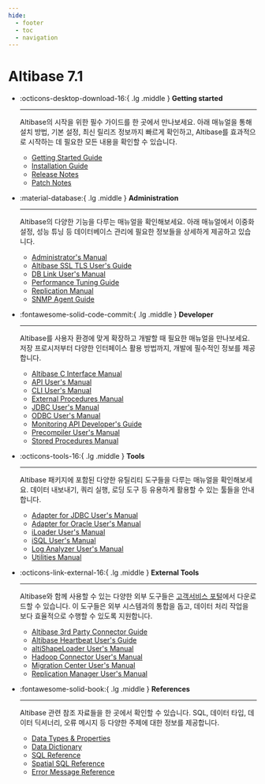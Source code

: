 ```yaml
---
hide:
  - footer
  - toc
  - navigation
---
```

# Altibase 7.1

<div class="grid cards" markdown>

-   :octicons-desktop-download-16:{ .lg .middle } **Getting started**

    ---

    Altibase의 시작을 위한 필수 가이드를 한 곳에서 만나보세요. 아래 매뉴얼을 통해 설치 방법, 기본 설정, 최신 릴리즈 정보까지 빠르게 확인하고, Altibase를 효과적으로 시작하는 데 필요한 모든 내용을 확인할 수 있습니다.

    - [Getting Started Guide](Admin/Getting%20Started%20Guide/1.Altibase-설치.md)
    - [Installation Guide](Admin/Installation%20Guide/1.Altibase-패키지-인스톨러.md)
    - [Release Notes](https://github.com/ALTIBASE/Documents/tree/master/ReleaseNotes/Altibase%207.1)
    - [Patch Notes](https://github.com/ALTIBASE/Documents/tree/master/PatchNotes/Altibase_7.1)

-   :material-database:{ .lg .middle } **Administration**

    ---

    Altibase의 다양한 기능을 다루는 매뉴얼을 확인해보세요. 아래 매뉴얼에서 이중화 설정, 성능 튜닝 등 데이터베이스 관리에 필요한 정보들을 상세하게 제공하고 있습니다.

    - [Administrator's Manual](Admin/Administrator's%20Manual/1.Altibase-소개.md)
    - [Altibase SSL TLS User's Guide](Admin/Altibase%20SSL%20TLS%20User's%20Guide/1.Altibase-SSLTLS-소개.md)
    - [DB Link User's Manual](Admin/DB%20Link%20User's%20Manual/0.%20서문.md)
    - [Performance Tuning Guide](Admin/Performance%20Tuning%20Guide/1.성능-튜닝-소개.md)
    - [Replication Manual](Admin/Replication%20Manual/1.이중화-개요.md)
    - [SNMP Agent Guide](Admin/SNMP%20Agent%20Guide/0.서문.md)
        
</div>

<div class="grid cards" markdown>

-   :fontawesome-solid-code-commit:{ .lg .middle } **Developer**

    ---

    Altibase를 사용자 환경에 맞게 확장하고 개발할 때 필요한 매뉴얼을 만나보세요. 저장 프로시저부터 다양한 인터페이스 활용 방법까지, 개발에 필수적인 정보를 제공합니다.

    - [Altibase C Interface Manual](Developer/Altibase%20C%20Interface%20Manual/1.Altibase-C-인터페이스-소개.md)
    - [API User's Manual](Developer/API%20User's%20Manual/1.PHP-Interface.md)
    - [CLI User's Manual](Developer/CLI%20User's%20Manual/1.Altibase-CLI-소개.md)
    - [External Procedures Manual](Developer/External%20Procedures%20Manual/1.CC-외부-프로시저-소개.md)
    - [JDBC User's Manual](Developer/JDBC%20User's%20Manual/1.JDBC-시작하기.md)
    - [ODBC User's Manual](Developer/ODBC%20User's%20Manual/1.개요.md)
    - [Monitoring API Developer's Guide](Developer/Monitoring%20API%20Developer's%20Guide/1.소개.md)
    - [Precompiler User's Manual](Developer/Precompiler%20User's%20Manual/1.CC-전처리기-소개.md)
    - [Stored Procedures Manual](Developer/Stored%20Procedures%20Manual/1.저장-프로시저.md)
    
-   :octicons-tools-16:{ .lg .middle } **Tools**

    ---

    Altibase 패키지에 포함된 다양한 유틸리티 도구들을 다루는 매뉴얼을 확인해보세요. 데이터 내보내기, 쿼리 실행, 로딩 도구 등 유용하게 활용할 수 있는 툴들을 안내합니다.

    - [Adapter for JDBC User's Manual](Tools/Adapter%20for%20JDBC%20User's%20Manual/1.소개.md)
    - [Adapter for Oracle User's Manual](Tools/Adapter%20for%20Oracle%20User's%20Manual/1.소개.md)
    - [iLoader User's Manual](Tools/iLoader%20User's%20Manual/1.iLoader-개요.md)
    - [iSQL User's Manual](Tools/iSQL%20User's%20Manual/1.iSQL-이용방법.md)
    - [Log Analyzer User's Manual](Tools/Log%20Analyzer%20User's%20Manual/1.Log-Analyzer-소개.md)
    - [Utilities Manual](Tools/Utilities%20Manual/1.aexport.md)
    
</div>

<div class="grid cards" markdown>

-   :octicons-link-external-16:{ .lg .middle } **External Tools**

    ---

    Altibase와 함께 사용할 수 있는 다양한 외부 도구들은 [고객서비스 포털](http://support.altibase.com/kr/product)에서 다운로드할 수 있습니다. 이 도구들은 외부 시스템과의 통합을 돕고, 데이터 처리 작업을 보다 효율적으로 수행할 수 있도록 지원합니다.

    - [Altibase 3rd Party Connector Guide](External%20Tools/Altibase%203rd%20Party%20Connector%20Guide/1.DBeaver.md)
    - [Altibase Heartbeat User's Guide](External%20Tools/Altibase%20Heartbeat%20User's%20Guide/1.Altibase-Heartbeat-소개.md)
    - [altiShapeLoader User's Manual](External%20Tools/altiShapeLoader%20User's%20Manual/1.-altiShapeLoader-소개.md)
    - [Hadoop Connector User's Manual](External%20Tools/Hadoop%20Connector%20User's%20Manual/1.Altibase-하둡-커넥터-소개.md)
    - [Migration Center User's Manual](External%20Tools/Migration%20Center%20User's%20Manual/1.Migration-Center-소개.md)
    - [Replication Manager User's Manual](External%20Tools/Replication%20Manager%20User's%20Manual/1.Replication%20Manager%20소개.md)

-   :fontawesome-solid-book:{ .lg .middle } **References**

    ---
     
    Altibase 관련 참조 자료들을 한 곳에서 확인할 수 있습니다. SQL, 데이터 타입, 데이터 딕셔너리, 오류 메시지 등 다양한 주제에 대한 정보를 제공합니다.

    - [Data Types & Properties](Admin/General_Reference-1.Data%20Types%20&%20Altibase%20Properties/0.%20서문.md)
    - [Data Dictionary](Admin/General_Reference-2.The%20Data%20Dictionary/0.서문.md)
    - [SQL Reference](Developer/SQL%20Reference/1.Altibase-SQL-소개.md)
    - [Spatial SQL Reference](Developer/Spatial%20SQL%20Reference/1.공간-데이터의-개요.md)
    - [Error Message Reference](Admin/Error%20Message%20Reference/0.서문.md)

</div>
